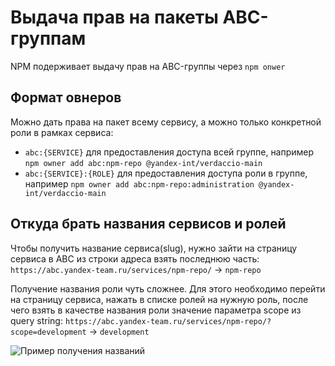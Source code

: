 # Выдача прав на пакеты ABC-группам

NPM подерживает выдачу прав на ABC-группы через `npm onwer`

## Формат овнеров

Можно дать права на пакет всему сервису, а можно только конкретной роли в рамках сервиса:

- `abc:{SERVICE}` для предоставления доступа всей группе, например `npm owner add abc:npm-repo @yandex-int/verdaccio-main`
- `abc:{SERVICE}:{ROLE}` для предоставления доступа роли в группе, например `npm owner add abc:npm-repo:administration @yandex-int/verdaccio-main`

## Откуда брать названия сервисов и ролей

Чтобы получить название сервиса(slug), нужно зайти на страницу сервиса в ABC из строки адреса взять последнюю часть:
`https://abc.yandex-team.ru/services/npm-repo/` -> `npm-repo`

Получение названия роли чуть сложнее. Для этого необходимо перейти на страницу сервиса,
нажать в списке ролей на нужную роль, после чего взять в качестве названия роли
значение параметра scope из query string:
`https://abc.yandex-team.ru/services/npm-repo/?scope=development` -> `development`

![Пример получения названий](https://jing.yandex-team.ru/files/frimuchkov/Untitled%20Diagram%284%29.png)
